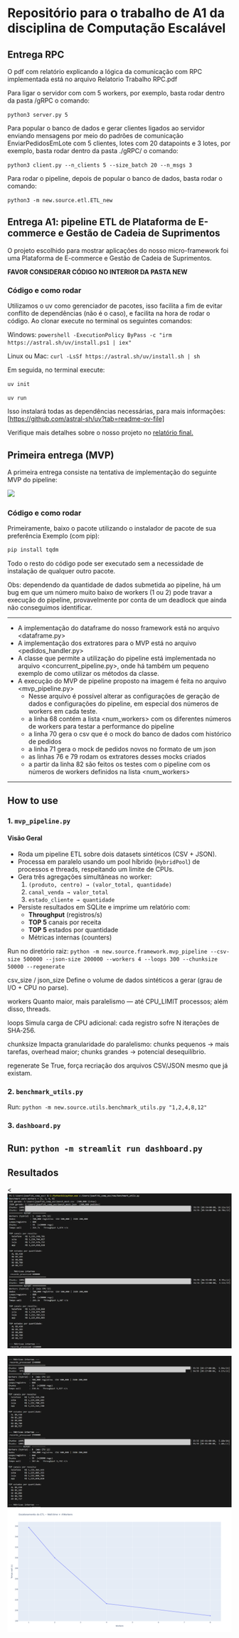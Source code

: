 # Repositório para o trabalho de A1 da disciplina de Computação Escalável
## Entrega RPC
O pdf com relatório explicando a lógica da comunicação com RPC implementada está no arquivo Relatorio Trabalho RPC.pdf

Para ligar o servidor com com 5 workers, por exemplo, basta rodar dentro da pasta /gRPC o comando:

`python3 server.py 5`

Para popular o banco de dados e gerar clientes ligados ao servidor enviando mensagens por meio do  padrões de comunicação EnviarPedidosEmLote com 5 clientes, lotes com 20 datapoints e 3 lotes, por exemplo, basta rodar dentro da pasta ./gRPC/ o comando:

`python3 client.py --n_clients 5 --size_batch 20 --n_msgs 3`

Para rodar o pipeline, depois de popular o banco de dados, basta rodar o comando:

`python3 -m new.source.etl.ETL_new`

## Entrega A1: pipeline ETL de Plataforma de E-commerce e Gestão de Cadeia de Suprimentos
O projeto escolhido para mostrar aplicações do nosso micro-framework foi uma Plataforma de E-commerce e Gestão de Cadeia de Suprimentos.

**FAVOR CONSIDERAR CÓDIGO NO INTERIOR DA PASTA NEW**

### Código e como rodar
Utilizamos o uv como gerenciador de pacotes, isso facilita a fim de evitar conflito de dependências (não é o caso), e facilita na hora de rodar o código.
Ao clonar execute no terminal os seguintes comandos:

Windows:
`powershell -ExecutionPolicy ByPass -c "irm https://astral.sh/uv/install.ps1 | iex"`

Linux ou Mac:
```curl -LsSf https://astral.sh/uv/install.sh | sh```

Em seguida, no terminal execute:

`uv init`

`uv run`

Isso instalará todas as dependências necessárias, para mais informações: [https://github.com/astral-sh/uv?tab=readme-ov-file]

Verifique mais detalhes sobre o nosso projeto no [relatório final.](relatorio_final.pdf)

## Primeira entrega (MVP)
A primeira entrega consiste na tentativa de implementação do seguinte MVP do pipeline: 

<img src='imgs/mvp_pipe.jpg' />

### Código e como rodar
Primeiramente, baixo o pacote <tqdm> utilizando o instalador de pacote de sua preferência
Exemplo (com pip):

```bash
pip install tqdm
```

Todo o resto do código pode ser executado sem a necessidade de instalação de qualquer outro pacote.

Obs: dependendo da quantidade de dados submetida ao pipeline, há um bug em que um número muito baixo de workers (1 ou 2) pode travar a execução do pipeline, provavelmente por conta de um deadlock que ainda não conseguimos identificar.

---

- A implementação do dataframe do nosso framework está no arquivo <dataframe.py>
- A implementação dos extratores para o MVP está no arquivo <pedidos_handler.py>
- A classe que permite a utilização do pipeline está implementada no arquivo <concurrent_pipeline.py>, onde há também um pequeno exemplo de como utilizar os métodos da classe.
- A execução do MVP de pipeline proposto na imagem é feita no arquivo <mvp_pipeline.py>
  - Nesse arquivo é possível alterar as configurações de geração de dados e configurações do pipeline, em especial dos números de workers em cada teste.
  - a linha 68 contém a lista <num_workers> com os diferentes números de workers para testar a performance do pipeline
  - a linha 70 gera o csv que é o mock do banco de dados com histórico de pedidos
  - a linha 71 gera o mock de pedidos novos no formato de um json
  - as linhas 76 e 79 rodam os extratores desses mocks criados
  - a partir da linha 82 são feitos os testes com o pipeline com os números de workers definidos na lista <num_workers>

 ---

 ## How to use

 ### 1. `mvp_pipeline.py`

#### Visão Geral

- Roda um pipeline ETL sobre dois datasets sintéticos (CSV + JSON).  
- Processa em paralelo usando um pool híbrido (`HybridPool`) de processos e threads, respeitando um limite de CPUs.  
- Gera três agregações simultâneas no worker:
  1. `(produto, centro) → (valor_total, quantidade)`  
  2. `canal_venda → valor_total`  
  3. `estado_cliente → quantidade`  
- Persiste resultados em SQLite e imprime um relatório com:
  - **Throughput** (registros/s)
  - **TOP 5** canais por receita
  - **TOP 5** estados por quantidade
  - Métricas internas (counters)
 
Run no diretório raiz:
`python -m new.source.framework.mvp_pipeline --csv-size 500000 --json-size 200000 --workers 4 --loops 300 --chunksize 50000 --regenerate`

csv_size / json_size
Define o volume de dados sintéticos a gerar (grau de I/O + CPU no parse).

workers
Quanto maior, mais paralelismo — até CPU_LIMIT processos; além disso, threads.

loops
Simula carga de CPU adicional: cada registro sofre N iterações de SHA‑256.

chunksize
Impacta granularidade do paralelismo: chunks pequenos → mais tarefas, overhead maior; chunks grandes → potencial desequilíbrio.

regenerate
Se True, força recriação dos arquivos CSV/JSON mesmo que já existam.

### 2. `benchmark_utils.py`
Run:
`python -m new.source.utils.benchmark_utils.py "1,2,4,8,12"`

### 3. `dashboard.py`
Run:
`python -m streamlit run dashboard.py`
---
## Resultados

<<img src='imgs/output1.png' />

<img src='imgs/output2.png' />

<img src='imgs/cpu_chart.png' />

  
